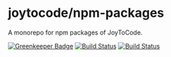 # joytocode/npm-packages

A monorepo for npm packages of JoyToCode.

[![Greenkeeper Badge](https://badges.greenkeeper.io/joytocode/npm-packages.svg)](https://greenkeeper.io/)
[![Build Status](https://ci.appveyor.com/api/projects/status/0m0fatccmt5ybjny?svg=true)](https://ci.appveyor.com/project/joytocode/npm-packages)
[![Build Status](https://travis-ci.org/joytocode/npm-packages.svg)](https://travis-ci.org/joytocode/npm-packages)
